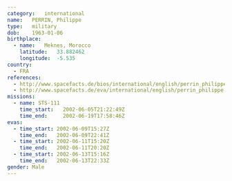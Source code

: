 ```yaml
---
category:	international
name:	PERRIN, Philippe
type:	military
dob:	1963-01-06
birthplace:
  - name:	Meknes, Morocco
    latitude:	33.882462
    longitude:	-5.535
country:
  - FRA
references:
  - http://www.spacefacts.de/bios/international/english/perrin_philippe.htm
  - http://www.spacefacts.de/eva/international/english/perrin_philippe.htm
missions:
  - name: STS-111
    time_start:   2002-06-05T21:22:49Z
    time_end:     2002-06-19T17:58:46Z
evas:
  - time_start: 2002-06-09T15:27Z
    time_end:   2002-06-09T22:41Z
  - time_start: 2002-06-11T15:20Z
    time_end:   2002-06-11T20:20Z
  - time_start: 2002-06-13T15:16Z
    time_end:   2002-06-13T22:33Z
gender:	Male
---
```

